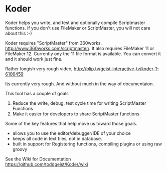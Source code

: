 Koder
======

Koder helps you write, and test and optionally compile Scriptmaster functions.  If you don't use FileMaker or ScriptMaster, you will not care about this :-)

Koder requires "ScriptMaster" from 360works, http://www.360works.com/scriptmaster/. It also requires FileMaker 11 or FileMaker 12.  Currently ony the 11 file format is available.  You can convert it and it should work just fine.

Rather longish very rough video, http://blip.tv/geist-interactive-tv/koder-1-6106459

Its currently very rough. And without much in the way of documentaion. 

This tool has a couple of goals

1. Reduce the write, debug, test cycle time for writing ScriptMaster Functions
2. Make it easier for developers to share ScriptMaster functions

Some of the key features that help move us toward those goals.

* allows you to use the editor/debugger/IDE of your choice
* keeps all code in text files, not in database.
* built in support for Registering functions, compiling plugins or using raw groovy

See the Wiki for Documentation  
https://github.com/toddgeist/Koder/wiki